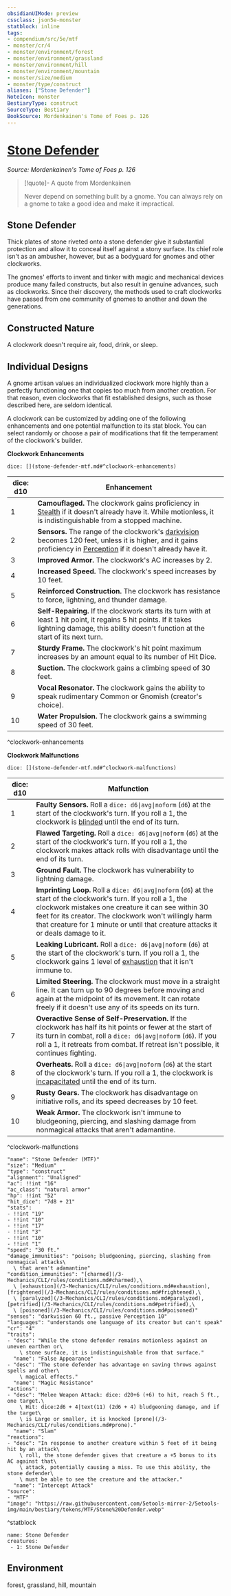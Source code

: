 ```yaml
---
obsidianUIMode: preview
cssclass: json5e-monster
statblock: inline
tags:
- compendium/src/5e/mtf
- monster/cr/4
- monster/environment/forest
- monster/environment/grassland
- monster/environment/hill
- monster/environment/mountain
- monster/size/medium
- monster/type/construct
aliases: ["Stone Defender"]
NoteIcon: monster
BestiaryType: construct
SourceType: Bestiary
BookSource: Mordenkainen's Tome of Foes p. 126
---
```

# [Stone Defender](3-Mechanics\CLI\bestiary\construct/stone-defender-mtf.md)
*Source: Mordenkainen's Tome of Foes p. 126*  

> [!quote]- A quote from Mordenkainen  
> 
> Never depend on something built by a gnome. You can always rely on a gnome to take a good idea and make it impractical.

## Stone Defender

Thick plates of stone riveted onto a stone defender give it substantial protection and allow it to conceal itself against a stony surface. Its chief role isn't as an ambusher, however, but as a bodyguard for gnomes and other clockworks.

The gnomes' efforts to invent and tinker with magic and mechanical devices produce many failed constructs, but also result in genuine advances, such as clockworks. Since their discovery, the methods used to craft clockworks have passed from one community of gnomes to another and down the generations.

## Constructed Nature

A clockwork doesn't require air, food, drink, or sleep.

## Individual Designs

A gnome artisan values an individualized clockwork more highly than a perfectly functioning one that copies too much from another creation. For that reason, even clockworks that fit established designs, such as those described here, are seldom identical.

A clockwork can be customized by adding one of the following enhancements and one potential malfunction to its stat block. You can select randomly or choose a pair of modifications that fit the temperament of the clockwork's builder.

**Clockwork Enhancements**

`dice: [](stone-defender-mtf.md#^clockwork-enhancements)`

| dice: d10 | Enhancement |
|-----------|-------------|
| 1 | **Camouflaged.** The clockwork gains proficiency in [Stealth](/3-Mechanics/CLI/rules/skills.md#Stealth) if it doesn't already have it. While motionless, it is indistinguishable from a stopped machine. |
| 2 | **Sensors.** The range of the clockwork's [darkvision](/3-Mechanics/CLI/rules/senses.md#darkvision) becomes 120 feet, unless it is higher, and it gains proficiency in [Perception](/3-Mechanics/CLI/rules/skills.md#Perception) if it doesn't already have it. |
| 3 | **Improved Armor.** The clockwork's AC increases by 2. |
| 4 | **Increased Speed.** The clockwork's speed increases by 10 feet. |
| 5 | **Reinforced Construction.** The clockwork has resistance to force, lightning, and thunder damage. |
| 6 | **Self-Repairing.** If the clockwork starts its turn with at least 1 hit point, it regains 5 hit points. If it takes lightning damage, this ability doesn't function at the start of its next turn. |
| 7 | **Sturdy Frame.** The clockwork's hit point maximum increases by an amount equal to its number of Hit Dice. |
| 8 | **Suction.** The clockwork gains a climbing speed of 30 feet. |
| 9 | **Vocal Resonator.** The clockwork gains the ability to speak rudimentary Common or Gnomish (creator's choice). |
| 10 | **Water Propulsion.** The clockwork gains a swimming speed of 30 feet. |
^clockwork-enhancements

**Clockwork Malfunctions**

`dice: [](stone-defender-mtf.md#^clockwork-malfunctions)`

| dice: d10 | Malfunction |
|-----------|-------------|
| 1 | **Faulty Sensors.** Roll a `dice: d6\|avg\|noform` (`d6`) at the start of the clockwork's turn. If you roll a 1, the clockwork is [blinded](/3-Mechanics/CLI/rules/conditions.md#blinded) until the end of its turn. |
| 2 | **Flawed Targeting.** Roll a `dice: d6\|avg\|noform` (`d6`) at the start of the clockwork's turn. If you roll a 1, the clockwork makes attack rolls with disadvantage until the end of its turn. |
| 3 | **Ground Fault.** The clockwork has vulnerability to lightning damage. |
| 4 | **Imprinting Loop.** Roll a `dice: d6\|avg\|noform` (`d6`) at the start of the clockwork's turn. If you roll a 1, the clockwork mistakes one creature it can see within 30 feet for its creator. The clockwork won't willingly harm that creature for 1 minute or until that creature attacks it or deals damage to it. |
| 5 | **Leaking Lubricant.** Roll a `dice: d6\|avg\|noform` (`d6`) at the start of the clockwork's turn. If you roll a 1, the clockwork gains 1 level of [exhaustion](/3-Mechanics/CLI/rules/conditions.md#exhaustion) that it isn't immune to. |
| 6 | **Limited Steering.** The clockwork must move in a straight line. It can turn up to 90 degrees before moving and again at the midpoint of its movement. It can rotate freely if it doesn't use any of its speeds on its turn. |
| 7 | **Overactive Sense of Self-Preservation.** If the clockwork has half its hit points or fewer at the start of its turn in combat, roll a `dice: d6\|avg\|noform` (`d6`). If you roll a 1, it retreats from combat. If retreat isn't possible, it continues fighting. |
| 8 | **Overheats.** Roll a `dice: d6\|avg\|noform` (`d6`) at the start of the clockwork's turn. If you roll a 1, the clockwork is [incapacitated](/3-Mechanics/CLI/rules/conditions.md#incapacitated) until the end of its turn. |
| 9 | **Rusty Gears.** The clockwork has disadvantage on initiative rolls, and its speed decreases by 10 feet. |
| 10 | **Weak Armor.** The clockwork isn't immune to bludgeoning, piercing, and slashing damage from nonmagical attacks that aren't adamantine. |
^clockwork-malfunctions

```statblock
"name": "Stone Defender (MTF)"
"size": "Medium"
"type": "construct"
"alignment": "Unaligned"
"ac": !!int "16"
"ac_class": "natural armor"
"hp": !!int "52"
"hit_dice": "7d8 + 21"
"stats":
- !!int "19"
- !!int "10"
- !!int "17"
- !!int "3"
- !!int "10"
- !!int "1"
"speed": "30 ft."
"damage_immunities": "poison; bludgeoning, piercing, slashing from nonmagical attacks\
  \ that aren't adamantine"
"condition_immunities": "[charmed](/3-Mechanics/CLI/rules/conditions.md#charmed),\
  \ [exhaustion](/3-Mechanics/CLI/rules/conditions.md#exhaustion), [frightened](/3-Mechanics/CLI/rules/conditions.md#frightened),\
  \ [paralyzed](/3-Mechanics/CLI/rules/conditions.md#paralyzed), [petrified](/3-Mechanics/CLI/rules/conditions.md#petrified),\
  \ [poisoned](/3-Mechanics/CLI/rules/conditions.md#poisoned)"
"senses": "darkvision 60 ft., passive Perception 10"
"languages": "understands one language of its creator but can't speak"
"cr": "4"
"traits":
- "desc": "While the stone defender remains motionless against an uneven earthen or\
    \ stone surface, it is indistinguishable from that surface."
  "name": "False Appearance"
- "desc": "The stone defender has advantage on saving throws against spells and other\
    \ magical effects."
  "name": "Magic Resistance"
"actions":
- "desc": "Melee Weapon Attack: dice: d20+6 (+6) to hit, reach 5 ft., one target.\
    \ Hit: dice:2d6 + 4|text(11) (2d6 + 4) bludgeoning damage, and if the target\
    \ is Large or smaller, it is knocked [prone](/3-Mechanics/CLI/rules/conditions.md#prone)."
  "name": "Slam"
"reactions":
- "desc": "In response to another creature within 5 feet of it being hit by an attack\
    \ roll, the stone defender gives that creature a +5 bonus to its AC against that\
    \ attack, potentially causing a miss. To use this ability, the stone defender\
    \ must be able to see the creature and the attacker."
  "name": "Intercept Attack"
"source":
- "MTF"
"image": "https://raw.githubusercontent.com/5etools-mirror-2/5etools-img/main/bestiary/tokens/MTF/Stone%20Defender.webp"
```
^statblock

```encounter-table
name: Stone Defender
creatures:
 - 1: Stone Defender
```

## Environment

forest, grassland, hill, mountain